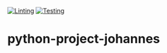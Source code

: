 [![Linting](https://github.com/johschmidt42/python-project-johannes/actions/workflows/lint.yml/badge.svg?branch=main)](https://github.com/johschmidt42/python-project-johannes/actions/workflows/lint.yml)
[![Testing](https://github.com/johschmidt42/python-project-johannes/actions/workflows/test.yml/badge.svg?branch=main)](https://github.com/johschmidt42/python-project-johannes/actions/workflows/test.yml)

# python-project-johannes
